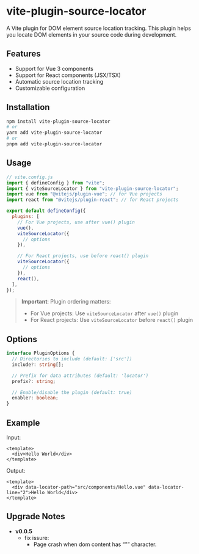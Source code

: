 # vite-plugin-source-locator

A Vite plugin for DOM element source location tracking. This plugin helps you locate DOM elements in your source code during development.

## Features

- Support for Vue 3 components
- Support for React components (JSX/TSX)
- Automatic source location tracking
- Customizable configuration

## Installation

```bash
npm install vite-plugin-source-locator
# or
yarn add vite-plugin-source-locator
# or
pnpm add vite-plugin-source-locator
```

## Usage

```js
// vite.config.js
import { defineConfig } from "vite";
import { viteSourceLocator } from "vite-plugin-source-locator";
import vue from "@vitejs/plugin-vue"; // for Vue projects
import react from "@vitejs/plugin-react"; // for React projects

export default defineConfig({
  plugins: [
    // For Vue projects, use after vue() plugin
    vue(),
    viteSourceLocator({
      // options
    }),

    // For React projects, use before react() plugin
    viteSourceLocator({
      // options
    }),
    react(),
  ],
});
```

> **Important**: Plugin ordering matters:
>
> - For Vue projects: Use `viteSourceLocator` after `vue()` plugin
> - For React projects: Use `viteSourceLocator` before `react()` plugin

## Options

```ts
interface PluginOptions {
  // Directories to include (default: ['src'])
  include?: string[];

  // Prefix for data attributes (default: 'locator')
  prefix?: string;

  // Enable/disable the plugin (default: true)
  enable?: boolean;
}
```

## Example

Input:

```vue
<template>
  <div>Hello World</div>
</template>
```

Output:

```vue
<template>
  <div data-locator-path="src/components/Hello.vue" data-locator-line="2">Hello World</div>
</template>
```

## Upgrade Notes

- **v0.0.5**
  - fix issure:
    - Page crash when dom content has “"” character.